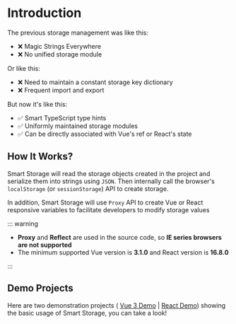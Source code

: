 # Introduction

The previous storage management was like this:

- ❌ Magic Strings Everywhere
- ❌ No unified storage module

Or like this:

- ❌ Need to maintain a constant storage key dictionary
- ❌ Frequent import and export

But now it's like this:

- ✅ Smart TypeScript type hints
- ✅ Uniformly maintained storage modules
- ✅ Can be directly associated with Vue's ref or React's state

## How It Works?

Smart Storage will read the storage objects created in the project and serialize them into strings using `JSON`. Then internally call the browser's `localStorage` (or `sessionStorage`) API to create storage.

In addition, Smart Storage will use `Proxy` API to create Vue or React responsive variables to facilitate developers to modify storage values

::: warning

- **Proxy** and **Reflect** are used in the source code, so **IE series browsers are not supported**
- The minimum supported Vue version is **3.1.0** and React version is **16.8.0**

:::

## Demo Projects

Here are two demonstration projects ( [Vue 3 Demo](https://northwang-lucky.github.io/smart-storage/vue-demo) | [React Demo](https://northwang-lucky.github.io/smart-storage/react-demo)) showing the basic usage of Smart Storage, you can take a look!
